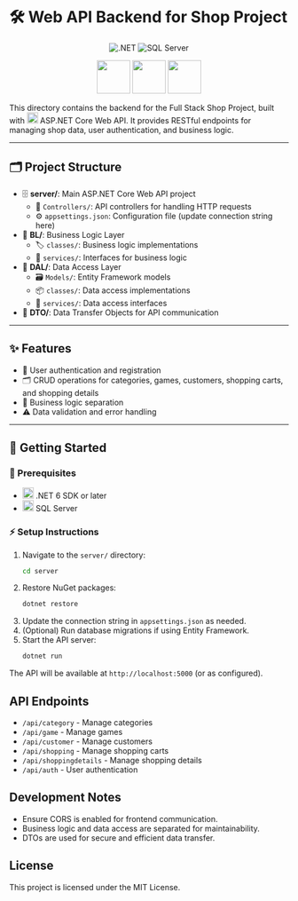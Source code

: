 
# 🛠️ Web API Backend for Shop Project

<p align="center">
  <img src="https://img.shields.io/badge/.NET-512BD4?style=for-the-badge&logo=dotnet&logoColor=white" alt=".NET"/>
  <img src="https://img.shields.io/badge/SQL%20Server-CC2927?style=for-the-badge&logo=microsoftsqlserver&logoColor=white" alt="SQL Server"/>
</p>

<p align="center">
  <img src="https://img.icons8.com/color/96/000000/database.png" width="60"/>
  <img src="https://img.icons8.com/color/96/000000/api-settings.png" width="60"/>
  <img src="https://img.icons8.com/color/96/000000/lock-2.png" width="60"/>
</p>

This directory contains the backend for the Full Stack Shop Project, built with <img src="https://img.icons8.com/color/24/000000/net-framework.png" width="20"/> ASP.NET Core Web API. It provides RESTful endpoints for managing shop data, user authentication, and business logic.

---

## 🗂️ Project Structure

- 🗄️ **server/**: Main ASP.NET Core Web API project
  - 🧩 `Controllers/`: API controllers for handling HTTP requests
  - ⚙️ `appsettings.json`: Configuration file (update connection string here)
- 🧠 **BL/**: Business Logic Layer
  - 🏷️ `classes/`: Business logic implementations
  - 📝 `services/`: Interfaces for business logic
- 💾 **DAL/**: Data Access Layer
  - 🗃️ `Models/`: Entity Framework models
  - 📦 `classes/`: Data access implementations
  - 📝 `services/`: Data access interfaces
- 🔄 **DTO/**: Data Transfer Objects for API communication

---

## ✨ Features

- 🔐 User authentication and registration
- 🗂️ CRUD operations for categories, games, customers, shopping carts, and shopping details
- 🧠 Business logic separation
- ⚠️ Data validation and error handling

---

## 🚀 Getting Started


### 🧰 Prerequisites
- <img src="https://img.icons8.com/color/24/000000/net-framework.png" width="20"/> .NET 6 SDK or later
- <img src="https://img.icons8.com/color/24/000000/database.png" width="20"/> SQL Server

### ⚡ Setup Instructions
1. Navigate to the <code>server/</code> directory:
   ```sh
   cd server
   ```
2. Restore NuGet packages:
   ```sh
   dotnet restore
   ```
3. Update the connection string in <code>appsettings.json</code> as needed.
4. (Optional) Run database migrations if using Entity Framework.
5. Start the API server:
   ```sh
   dotnet run
   ```

The API will be available at <code>http://localhost:5000</code> (or as configured).

## API Endpoints
- `/api/category` - Manage categories
- `/api/game` - Manage games
- `/api/customer` - Manage customers
- `/api/shopping` - Manage shopping carts
- `/api/shoppingdetails` - Manage shopping details
- `/api/auth` - User authentication

## Development Notes
- Ensure CORS is enabled for frontend communication.
- Business logic and data access are separated for maintainability.
- DTOs are used for secure and efficient data transfer.

## License
This project is licensed under the MIT License.
